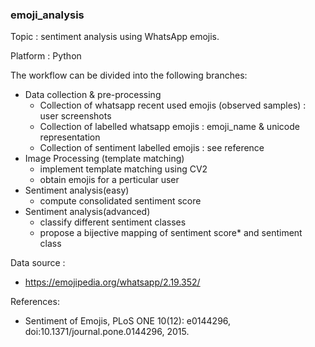 ### emoji_analysis

Topic : sentiment analysis using WhatsApp emojis.

Platform : Python

The workflow can be divided into the following branches:
- Data collection & pre-processing
	- Collection of whatsapp recent used emojis (observed samples) : user screenshots
	- Collection of labelled whatsapp emojis : emoji_name & unicode representation
	- Collection of sentiment labelled emojis : see reference
- Image Processing (template matching)
	- implement template matching using CV2
	- obtain emojis for a perticular user 
- Sentiment analysis(easy)
	- compute consolidated sentiment score
- Sentiment analysis(advanced)
	- classify different sentiment classes
	- propose a bijective mapping of sentiment score* and sentiment class

Data source :
- https://emojipedia.org/whatsapp/2.19.352/
	
References:
- Sentiment of Emojis, PLoS ONE 10(12): e0144296, doi:10.1371/journal.pone.0144296, 2015. 

